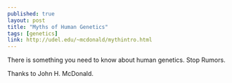 ```yaml
---
published: true
layout: post
title: "Myths of Human Genetics"
tags: [genetics]
link: http://udel.edu/~mcdonald/mythintro.html
---
```


There is something you need to know about human genetics. Stop Rumors.

Thanks to John H. McDonald.
